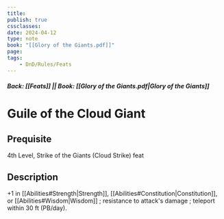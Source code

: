 ```yaml
---
title:
publish: true
cssclasses:
date: 2024-04-12
type: note
book: "[[Glory of the Giants.pdf]]"
page: 
tags:
    - DnD/Rules/Feats
---
```


##### Back: [[Feats]] || Book: [[Glory of the Giants.pdf|Glory of the Giants]]

# Guile of the Cloud Giant


## Prequisite 
4th Level, Strike of the Giants (Cloud Strike) feat

## Description
+1 in [[Abilities#Strength|Strength]], [[Abilities#Constitution|Constitution]], or [[Abilities#Wisdom|Wisdom]] ; resistance to attack's damage ; teleport within 30 ft (PB/day).